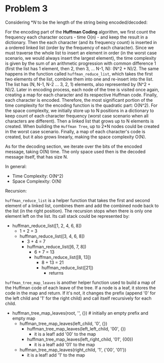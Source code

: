 # Problem 3

Considering **N* to be the length of the string being encoded/decoded:

For the encoding part of the **Huffman Coding** algorithm, we first count the frequency each character occurs - time
O(n) - and keep the result in a dictionary. Then the each character (and its frequency count) is inserted in a ordered
linked list (order by the frequency of each character). Since we must traverse the whole list to insert an element in
order (in the worst case scenario, we would always insert the largest element), the time complexity is given by the sum
of an arithmetic progression with common difference 1 (first the list has 1 element, then 2, then 3, ... N-1, N):
(N^2 + N)/2. The same happens in the function called `huffman_reduce_list`, which takes the first two elements of the
list, combine them into one and re-insert into the list. The list has (N, N-1, N-2 ... 3, 2, 1) elements, also
represented by (N^2 + N)/2. Later in encoding process, each node of the tree is visited once again, creating a map for
each character and its respective Huffman code. Finally, each character is encoded. Therefore, the most significant
portion of the time complexity for the encoding function is the quadratic part: O(N^2).
For the space complexity, we initially store up to N positions in a dictionary to keep count of each character frequency
(worst case scenario when all characters are different). Then a linked list that grows up to N elements is created.
When building the `Huffman Tree`, up to 2*N nodes could be created in the worst case scenario. Finally, a map of each
character's code is created, but it also grows linearly, making the space complexity O(N).

As for the decoding section, we iterate over the bits of the encoded message, taking O(N) time. The only space used then
is the decoded message itself, that has size N.

In general:
* Time Complexity: O(N^2)
* Space Complexity: O(N)

Recursion:

`huffman_reduce_list` is a helper function that takes the first and second element of a linked list, combines them and
add the combined node back to the list (in the right position). The recursion stops when there is only one element left
on the list. Its call stack could be represented by:
- huffman_reduce_list([1, 2, 4, 6, 8])
  - 1 + 2 = 3
  - huffman_reduce_list([3, 4, 6, 8])
    - 3 + 4 = 7
    - huffman_reduce_list([6, 7, 8])
      - 6 + 7 = 13
      - huffman_reduce_list([8, 13])
        - 8 + 13 = 21
        - huffman_reduce_list([21])
          - returns

`huffman_tree_map_leaves` is another helper function used to build a map of the Huffman code of each leave of the tree.
If a node is a leaf, it stores the code in the map and return. If it's not, it changes the prefix (append '0' for the
left child and '1' for the right child) and call itself recursively for each child.
- huffman_tree_map_leaves(root, '', {})  # initially an empty prefix and empty map
  - huffman_tree_map_leaves(left_child, '0', {})
    - huffman_tree_map_leaves(left_left_child, '00', {})
      - it is a leaf! add '00' to the map
    - huffman_tree_map_leaves(left_right_child, '01', {00})
      - it is a leaf! add '01' to the map
  - huffman_tree_map_leaves(right_child, '1', {'00', '01'})
    - it is a leaf! add '1' to the map
